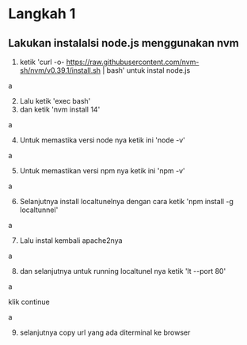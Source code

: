 # Langkah 1
## Lakukan instalalsi node.js menggunakan nvm

1. ketik 'curl -o- https://raw.githubusercontent.com/nvm-sh/nvm/v0.39.1/install.sh | bash' untuk instal node.js

a

2. Lalu ketik 'exec bash'
3. dan ketik 'nvm install 14'

a

4. Untuk memastika versi node nya ketik ini 'node -v'

a

5. Untuk memastikan versi npm nya ketik ini 'npm -v'

a

6. Selanjutnya install localtunelnya dengan cara ketik 'npm install -g localtunnel'

a

7. Lalu instal kembali apache2nya

a

8. dan selanjutnya untuk running localtunel nya ketik 'lt --port 80'

a

klik continue

a

9. selanjutnya copy url yang ada diterminal ke browser 
